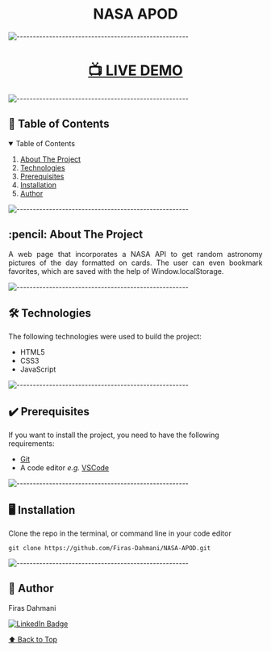 <h1 align="center" id="top">NASA APOD</h1>

![-----------------------------------------------------](https://raw.githubusercontent.com/andreasbm/readme/master/assets/lines/cloudy.png)

<h1 align="center"><a href="https://firas-dahmani.github.io/NASA-APOD/" target="_blank"><strong>📺 LIVE DEMO</strong></a></h3>

![-----------------------------------------------------](https://raw.githubusercontent.com/andreasbm/readme/master/assets/lines/cloudy.png)

<h2 id="table-of-contents"> 📖 Table of Contents</h2>

<div>
  <details open="open">
    <summary>Table of Contents</summary>
    <ol>
      <li><a href="#about-the-project">About The Project</a></li>
      <li><a href="#technologies">Technologies</a></li>
      <li><a href="#prerequisites">Prerequisites</a></li>
      <li><a href="#installation">Installation</a></li>
      <li><a href="#author">Author</a></li>
    </ol>
  </details>
</div>

![-----------------------------------------------------](https://raw.githubusercontent.com/andreasbm/readme/master/assets/lines/cloudy.png)

<!-- ABOUT THE PROJECT -->
<h2 id="about-the-project"> :pencil: About The Project</h2>

<p align="justify">
A web page that incorporates a NASA API to get random astronomy pictures of the day formatted on cards. The user can even bookmark favorites, which are saved with the help of Window.localStorage.
</p>

![-----------------------------------------------------](https://raw.githubusercontent.com/andreasbm/readme/master/assets/lines/cloudy.png)

<!-- technologies -->
<h2 id="technologies"> 🛠 Technologies</h2>

<p>The following technologies were used to build the project:</p>

- HTML5
- CSS3
- JavaScript

![-----------------------------------------------------](https://raw.githubusercontent.com/andreasbm/readme/master/assets/lines/cloudy.png)

<!-- prerequisites -->
<h2 id="prerequisites"> ✔️ Prerequisites</h2>

<p>If you want to install the project, you need to have the following requirements:</p>

- [Git](https://git-scm.com/)
- A code editor <i>e.g.</i> [VSCode](https://code.visualstudio.com/)

![-----------------------------------------------------](https://raw.githubusercontent.com/andreasbm/readme/master/assets/lines/cloudy.png)

<!-- installation -->
<h2 id="installation"> 🖥️ Installation</h2>

<p>Clone the repo in the terminal, or command line in your code editor</p>
<pre><code>git clone https://github.com/Firas-Dahmani/NASA-APOD.git </code></pre>

![-----------------------------------------------------](https://raw.githubusercontent.com/andreasbm/readme/master/assets/lines/cloudy.png)

<!-- author -->
<h2 id="author"> 📜 Author</h2>

<p>Firas Dahmani</p>

[![LinkedIn Badge](https://img.shields.io/badge/LinkedIn-0077B5?style=for-the-badge&logo=linkedin&logoColor=white)](https://www.linkedin.com/in/firas-dahmani-79468b1a0/)

[⬆ Back to Top](#top)<br>
